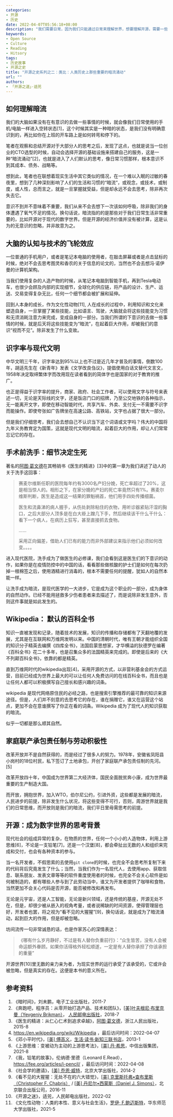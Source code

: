 ```yaml
---
categories:
- 开源
- 历史
date: 2022-04-07T05:56:18+08:00
description: "我们需要日常，因为我们只能通过日常来理解世界，想要理解开源，需要一些更为贴近生活的类比，于是笔者使出九牛二虎之力尽最大努力为读者呈现出和开源一样被无视，但重要的观念、技术、技巧、制度等，只希望读者可以切身感受到开源的力量，假如它迸发，我们是否承受得住？"
keywords:
- Open Source
- Culture
- Reading
- Hitsory
tags:
- 历史故事
- 开源之史
title: "开源之史系列之二：类比：人类历史上那些重要的暗流涌动"
url: ""
authors:
- 「开源之道」·适兕
---
```


## 如何理解暗流

我们的大脑如果没有在有意识的去做一些事情的时候，就会像我们日常使用的手机/电脑一样进入空转状态[1]，这个时候其实是一种暗的状态，是我们没有明确意识到的，再比如你在上班的开车路上是如何转弯和停下的。

笔者在观察和总结开源对于大部分人的思考之后，发现了这点，也就是说当一位创业的CTO选型的时候，自动会选择开源的基础设施来搭建自己的服务，这是一种“暗流涌动”[2]，也就是进入了人们默认的思考，像日常习惯那样，根本意识不到其成本、债务、战略等。

想到此，笔者也在联想着现实生活中其它类似的情况，在一个难以入眠的过敏的春夜里，想到了几种深刻影响了人们的生活和习惯的“暗流”，或观念，或技术，或制度，或人性，总而言之，就是一旦掌握就受益，但是却永远不会去思考，除非再次失去它。

意识不到并不意味着不重要，我们从来不会去想下一次该如何呼吸，除非我们的身体遭遇了氧气不足的情况。换句话说，暗流指的的是那些对于我们日常生活非常重要的，比如开源对于现代的数字世界。但是开源的经济价值并没有被计算，这是认为的无意识的忽略，并非故意为之。

## 大脑的认知与技术的飞轮效应

一位普通的手机用户，或者是笔记本电脑的使用者，在敲击屏幕或者是点击鼠标的时候，绝对不会去思考图灵和香农的关于信息的论文的，当然也不会去想冯·诺伊曼的计算机架构。

当我们使用复杂的人造产物的时候，从笔记本电脑到智能手机，再到Tesla电动车，也很少会顾及内部的实现细节，全球化的供应链，将产品的设计、生产、运送、交易变得复杂无比，任何一个细节都会被扩展和延伸。

回到人本身的成长，作为文化性动物[11], 人在成长的过程中，利用知识和文化来塑造自身，一旦掌握了某些技能，比如语言、驾驶，大脑就会将这些技能变为习惯和无须消耗注意力来完成，变成自身的一部分。当我们所谓的下意识的去做一些事情的时候，就是后天将这些技能变为“暗流”，在起着巨大作用，却被我们的意识“视而不见”。除非发生了什么变故。

## 识字率与现代文明

中华文明三千年，识字率达到95%以上也不过是近几年才普及的事情，倒数100年，胡适先生在《新青年》发表《文学改良刍议》，提倡使用白话文替代文言文，1958年决定取缔繁体字而改用现在读者看到的简体字也是国家的对于教育的推广。

也正是得益于识字率的提升，商家、政府、社会工作者，可以使用文字与符号来表述一切，无论是天际线的文字，还是饭店门口的招牌，乃至公交地铁的各种指示，无一能离开文字，即使在移动智能时代，共享汽车、外卖、支付无一不需要不识字而能操作。即使夸张如广告牌坐在高速公路、高铁站，文字也占据了很大一部分。

但是我们仔细思考，我们会去想自己不认识当下这个词语或文字吗？伟大的中国将九年义务教育定为国策，这就是现代文明的暗流，起着巨大的作用，却让人们常常忘记它的存在。

## 手术前洗手：细节决定生死

著名的[阿图·葛文德](https://book.douban.com/author/434266)在其畅销书《医生的精进》[3]中的第一章为我们讲述了动人的关于洗手这回事：

> 赛麦尔维斯任职的医院每年约有3000名产妇分娩，死亡率超过了20%，这是相当惊人的。相形之下，在家分娩的产妇的死亡率竟然只有1%。赛麦尔维斯判断，医生是造成这一结果的罪魁祸首，他们用手四处传播细菌。
>
> 医生和流鼻涕的病人握手，从伤处剥除粘住的衣物，用听诊器紧贴汗湿的胸口，之后大部分人顶多是在白大褂上蹭几下手，然后继续该干什么干什么：看下一个病人，在病历上狂写，甚至直接抓去食物。
>
> ......
>
> 采用正向偏差，借助人们已有的能力而非外部建议来指示他们必须如何改变。。。。

进入现代医院，洗手成为了做医生的必修课，我们会看到这是医生们的下意识的动作，如果你是在疫情防控中的中国的话，看看那些做核酸的护士们是如何在每次扔掉一根棉签之后，使用酒精进行消毒的，根本不需要任何的提醒，犹如人的自然本能一样。

让洗手成为暗流，是现代医学的一大进步，它是成为这个职业的一部分，成为身体的自然动作。已经不能用拯救多少伤者患者来去描述了，而是说除非发生意外，否则这件事就是如此发生的。

## Wikipedia： 默认的百科全书

知识一直被发现和记录，随着技术的发展，知识的传播和存储都有了天翻地覆的发展，尤其是在互联网和万维网发明以来。中国的清朝时代，唯有王朝才能组织全国的知识分子精英去编撰《四库全书》，法国启蒙思想家，才华横溢的狄德罗在编著《百科全书》花二十多年，也是召集众多的法国精英来完成的。即使是后来的《大不列颠百科全书》，依靠的都是精英。

直到万维网时代的wikipedia出现[4]，采用开源的方式，以非营利基金会的方式运营，目前已经成为世界上最大的可以让任何人免费访问的在线百科全书，而且也是让任何人都可以积极撰写自己擅长和感兴趣的词条。

wikipedia 是现代网络原住民的必经之路，也是搜索引擎推荐的最可靠的知识来源途径。但是，人们并不刻意的去思考它的存在，谁在捐赠它，谁又在运营这个站点，更加不会在意谁撰写了你正在看的词条。Wikipedia 成为了现代人的知识获取的暗流。

似乎一切都是那么顺其自然。

## 家庭联产承包责任制与劳动积极性

改革开放并不是自然获得的，而是经过了很多人的努力。1978年，安徽省凤阳县小岗村的18位村民，私下签订了土地承包，开创了家庭联产承包责任制的先河。[5]

改革开放四十年，中国成为世界第二大经济体，国民全面脱贫奔小康，成为世界最重要的生产制造大国。

而开放，拥抱世界，加入WTO，伯尔尼公约，引进外资，这些都是发展的暗流，人民进步的前提，除非发生什么状况，将这些变得不可行，否则，周游世界就是我们的日常思维，而开放则是我们的暗流，我们平日里毋需思考的前提。

## 开源：成为数字世界的思考背景

现代社会的组成异常的复杂，在物质的世界，任何一个小小的人造物体，利用上游思维[6]，不论是一支铅笔[7]，还是一个汉堡[8]，都会牵扯出无数的人和组织来完成和交付，也会有各种资本的参与。

当一名开发者，不假思索的去使用`git clone`的时候，也完全不会思考所复制下来的代码背后究竟发生了什么；当然，当我们作为一名现代人，去使用app、获取信息、联系朋友、发表文章等等的软件重度使用者的时候，也完全不会关心软件是如何被制造的，都有哪些人参与到了此劳动当中，谁又为开发者提供了咖啡和食物，当然更加不会关心代码是否开源，能否被修改和再发布。

无论是元宇宙，还是人工智能，无论是新兴领域，还是传统的基座，开源无处不在，但是，却很少被从嵌入的视角考量，或者说稀缺的时间资源，使得管理层也好，开发者也罢，将之视为“看不见的大猩猩”[9]，换句话说，就是成为了暗流涌动，起到巨大的作用，但是却被忽略。

坊间流传一句非常诚恳的话，也是作家苏心的深情表达：

> 《哪有什么岁月静好，不过是有人替你负重前行》：“众生皆苦，没有人会被命运额外眷顾。如果你活得格外轻松顺遂，一定是有人替你承担了你该承担的重量”

开源世界[10]里无数的亲力亲为者，为现实世界的运行承受了该承受的，它或许会被忽略，但是真实的存在。这便是本书的意义所在。

## 参考资料

1. 《暗时间》，刘未鹏，电子工业出版社，2011-7
2. 《奔跑吧，程序员：从零开始打造产品、技术和团队》，[[美\]叶夫根尼·布里克曼（Yevgeniy Brikman）](https://book.douban.com/search/叶夫根尼·布里克曼)， [人民邮电出版社](https://book.douban.com/press/2609)，2018-7
3. 《医生的精进：从仁心仁术到追求卓越》，[阿图·葛文德](https://book.douban.com/author/434266)，浙江人民出版社，2015-8
4.  https://en.wikipedia.org/wiki/Wikipedia ，最后访问时间：2022-04-07
5. 《邓小平时代》，[[美\] 傅高义](https://book.douban.com/author/240598)，[生活·读书·新知三联书店](https://book.douban.com/press/2158)，2013-1
6. 《上游思维：变被动为主动的上游思考法》，[[美\] 丹·希思](https://book.douban.com/search/丹·希思)，中信出版集团，2021-8
7.  《我，铅笔的故事》，伦纳德·里德（Leonard E.Read），https://fee.org/articles/i-pencil/ ，最后访问时间：2022-04-08
8. 《社会学的邀请》，[[美\] 乔恩·威特](https://book.douban.com/author/1147137)，北京大学出版社，2014-2
9.  《看不见的大猩猩：无处不在的六大错觉》，[[美\] 克里斯托弗•查布里斯（Christopher F. Chabris）](https://book.douban.com/search/克里斯托弗•查布里斯) / [[美\] 丹尼尔•西蒙斯（Daniel J. Simons）](https://book.douban.com/search/丹尼尔•西蒙斯)，北京联合出版公司，2016-11
10. 《开源之迷》，适兕，人民邮电出版社，2022-02
11. 《文化性动物：人类的本性、意义与社会生活》，[罗伊· F.鲍迈斯特](https://book.douban.com/author/100291)，华东师范大学出版社，2021-5
